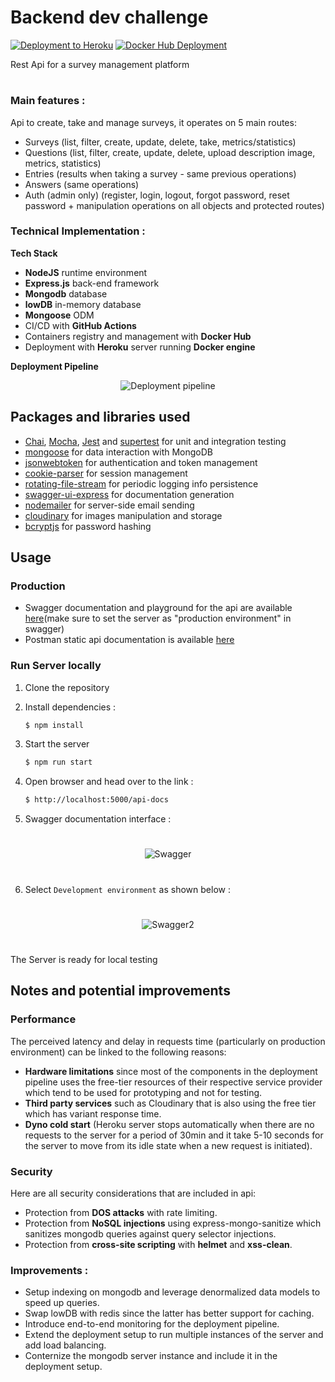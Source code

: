 # Backend dev challenge
[![Deployment to Heroku](https://github.com/Zineeddine998/Backend_challenge/actions/workflows/secondary.yml/badge.svg)](https://github.com/Zineeddine998/Backend_challenge/actions/workflows/secondary.yml)
[![Docker Hub Deployment](https://github.com/Zineeddine998/Backend_challenge/actions/workflows/main.yml/badge.svg)](https://github.com/Zineeddine998/Backend_challenge/actions/workflows/main.yml)

Rest Api for a survey management platform
#
### Main features : 

Api to create, take and manage surveys, it operates on 5 main routes:

-   Surveys (list, filter, create, update, delete, take, metrics/statistics)
-   Questions (list, filter, create, update, delete, upload description image, metrics, statistics)
-   Entries (results when taking a survey - same previous operations)
-   Answers (same operations)
-   Auth (admin only) (register, login, logout, forgot password, reset password + manipulation operations on all objects and protected routes)

### Technical Implementation :
**Tech Stack**
* **NodeJS**  runtime environment
* **Express.js** back-end framework
* **Mongodb** database
* **lowDB** in-memory database
* **Mongoose** ODM
* CI/CD with **GitHub Actions** 
* Containers registry and management with  **Docker Hub**
* Deployment with **Heroku** server running **Docker engine**


**Deployment Pipeline** 
<p align="center">
<img src="https://res.cloudinary.com/donifk2pu/image/upload/v1629420475/Deployment_pipeline_yfowyu.png"
  alt="Deployment pipeline"
  width="" height="">
</p>


## Packages and libraries used

* [Chai](https://www.chaijs.com/), [Mocha](https://github.com/mobxjs/mobx), [Jest](https://jestjs.io/) and [supertest](https://www.npmjs.com/package/supertest) for unit and integration testing
* [mongoose](https://mongoosejs.com/) for data interaction with MongoDB
* [jsonwebtoken](https://www.npmjs.com/package/jsonwebtoken) for authentication and token management
* [cookie-parser](https://www.npmjs.com/package/cookie-parser) for session management
* [rotating-file-stream](https://www.npmjs.com/package/rotating-file-stream) for periodic logging info persistence
* [swagger-ui-express](https://www.npmjs.com/package/swagger-ui-express) for documentation generation
* [nodemailer](https://nodemailer.com/about/) for server-side email sending
* [cloudinary](https://cloudinary.com/) for images manipulation and storage
* [bcryptjs](https://www.npmjs.com/package/bcryptjs) for password hashing




## Usage

### Production 
 * Swagger documentation and playground for the api are available [here](https://pacific-crag-09866.herokuapp.com/api-docs)(make sure to set the server as "production environment" in swagger)
 * Postman static api documentation is available [here](https://documenter.getpostman.com/view/17089549/TzzBqGEe)

### Run Server locally

1. Clone the repository

2. Install dependencies : 
    ```sh
    $ npm install
    ```
3. Start the server
    ```sh
    $ npm run start
    ```
4. Open browser and head over to the link : 
    ```sh
    $ http://localhost:5000/api-docs
    ```
5. Swagger documentation interface : 
#
<p align="center">
<img src="https://res.cloudinary.com/donifk2pu/image/upload/v1629421577/Screenshot_from_2021-08-20_02-02-24_m2p9pb.png"
  alt="Swagger"
  width="" height="">
</p>


#
6. Select `Development environment` as shown below : 
#
<p align="center">
<img src="https://res.cloudinary.com/donifk2pu/image/upload/v1629421578/Screenshot_from_2021-08-20_02-04-29_zey29v.png"
  alt="Swagger2"
  width="" height="">
</p>

#

The Server is ready for local testing

## Notes and potential improvements

### Performance
The perceived latency and delay in requests time (particularly on production environment) can be linked to the following reasons:
 * **Hardware limitations** since most of the components in the deployment pipeline uses the free-tier resources of their respective service provider which tend to be used for prototyping and not for testing. 
 * **Third party services** such as Cloudinary that is also using the free tier which has variant response time.
 * **Dyno cold start** (Heroku server stops automatically when there are no requests to the server for a period of 30min and it take 5-10 seconds for the server to move from its idle state when a new request is initiated).

### Security
Here are all security considerations that are included in api:
 * Protection from **DOS attacks** with rate limiting.
 * Protection from **NoSQL injections** using express-mongo-sanitize which sanitizes mongodb queries against query selector injections.
 * Protection from **cross-site scripting** with **helmet** and **xss-clean**.


### Improvements :

 * Setup indexing on mongodb and leverage denormalized data models to speed up queries.
 * Swap lowDB with redis since the latter has better support for caching.
 * Introduce end-to-end monitoring for the deployment pipeline.
 * Extend the deployment setup to run multiple instances of the server and add load balancing.
 * Conternize the mongodb server instance and include it in the deployment setup.



